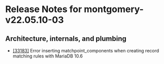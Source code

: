 
# Release Notes for montgomery-v22.05.10-03

## Architecture, internals, and plumbing

- [[33183]](http://bugs.koha-community.org/bugzilla3/show_bug.cgi?id=33183) Error inserting matchpoint_components when creating record matching rules with MariaDB 10.6


